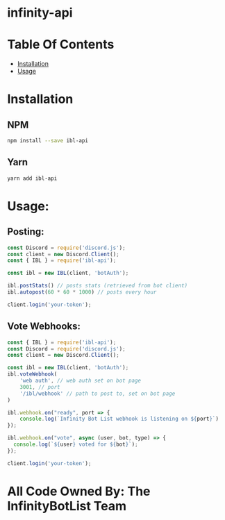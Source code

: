 # infinity-api 

# Table Of Contents

- [Installation](#installation)
- [Usage](#usage)

# Installation

## NPM

```sh
npm install --save ibl-api
```

## Yarn

```sh
yarn add ibl-api
```

# Usage:

## Posting:
```js
const Discord = require('discord.js');
const client = new Discord.Client();
const { IBL } = require('ibl-api');

const ibl = new IBL(client, 'botAuth');

ibl.postStats() // posts stats (retrieved from bot client)
ibl.autopost(60 * 60 * 1000) // posts every hour

client.login('your-token');
```

## Vote Webhooks:
```js
const { IBL } = require('ibl-api');
const Discord = require('discord.js');
const client = new Discord.Client();

const ibl = new IBL(client, 'botAuth');
ibl.voteWebhook(
    'web auth', // web auth set on bot page
    3001, // port
    '/ibl/webhook' // path to post to, set on bot page
)

ibl.webhook.on("ready", port => {
    console.log(`Infinity Bot List webhook is listening on ${port}`)
});

ibl.webhook.on("vote", async (user, bot, type) => {
  console.log(`${user} voted for ${bot}`);
});

client.login('your-token');
```

# All Code Owned By: The InfinityBotList Team
